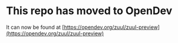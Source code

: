 # This repo has moved to OpenDev

It can now be found at [https://opendev.org/zuul/zuul-preview](https://opendev.org/zuul/zuul-preview)
